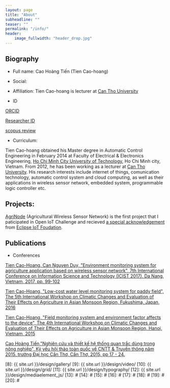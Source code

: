 ```yaml
---
layout: page
title: "About"
subheadline: ""
teaser: ""
permalink: "/info/"
header:
    image_fullwidth: "header_drop.jpg"
---
```


## Biography

* Full name: Cao Hoàng Tiến (Tien Cao-hoang)

* Social:

* Affiliation: Tien Cao-hoang is lecturer at [Can Tho University](http://ctu.edu.vn/en)

* ID

[ORCID](http://orcid.org/0000-0001-9863-2716)

[Researcher ID](http://www.researcherid.com/rid/M-3147-2017)

[scopus review](https://www.scopus.com/authid/detail.uri?authorId=57194439094)

* Curriculum:

Tien Cao-hoang obtained his Master degree in Automatic Control Engineering in February 2014 at Faculty of Electrical & Electronics Engineering, [Ho Chi Minh City University of Technology](http://www.hcmut.edu.vn/en), Ho Chi Minh city, Vietnam. From 2012, he has been working as a lecturer at [Can Tho University](http://ctu.edu.vn/en). His research interests include internet of things, comunication technology, automatic control system and cloud computing, as well as their applications in wireless sensor network, embedded system, programmable logic controller etc.


## Projects: 

[AgriNode](https://agrinode.github.io) (Agricultural Wireless Sensor Network) is the first project that I paticipated in Open IoT Challenge and recieved [a special acknowledgement](https://www.eclipse.org/org/press-release/openiotchallenge3_winners.php) from [Eclipse IoT Foudation](https://eclipse.org/iot).


## Publications

* Conferences

[Tien Cao-Hoang, Can Nguyen Duy, "Environment monitoring system for agriculture application based on wireless sensor network", 7th International Conference on Information Science and Technology (ICIST 2017), Da Nang, Vietnam, 2017, pp. 99-102](https://doi.org/10.1109/ICIST.2017.7926499)

[Tien Cao-Hoang, "Low-cost water level monitoring system for paddy field", The 5th International Workshop on Climatic Changes and Evaluation of Their Effects on Agriculture in Asian Monsoon Region, Fukushima, Japan, 2016](http://agrid.diasjp.net/grene/files/Abstracts%20of%205th%20GRENE-ei%20workshop.pdf) 

[Tien Cao-Hoang, "Field monitoring system and environment factor affects to the device", The 4th International Workshop on Climatic Changes and Evaluation of Their Effects on Agriculture in Asian Monsoon Region, Hanoi, Vietnam, 2015](http://agrid.diasjp.net/grene/index.html%3Fpage_id=136.html)
 
[Cao Hoàng Tiến,"Nghiên cứu và thiết kế hệ thống quan trắc dùng trong nông nghiệp", Kỷ yếu hội thảo toàn quốc về CNTT & Truyền thông năm 2015, trường Đại học Cần Thơ, Cần Thơ, 2015, pp 17 - 24.](https://drive.google.com/file/d/0B4K8lkHvBK58XzFydWpEeGVpUEk/view?usp=sharing)

 [1]: http://orcid.org/0000-0001-9863-2716
 [2]: http://mademistakes.com/work/jekyll-themes/
 [3]: http://automattic.com/
 [4]: http://alistapart.com/
 [5]: http://www.smashingmagazine.com/
 [6]: https://github.com/
 [7]: http://sauer.io
 [8]: {{ site.url }}/design/gallery/
 [9]: {{ site.url }}/design/video/
 [10]: {{ site.url }}/design/grid/
 [11]: {{ site.url }}/design/typography/
 [12]: {{ site.url }}/design/mediaelement_js/
 [13]: #
 [14]: #
 [15]: #
 [16]: #
 [17]: #
 [18]: #
 [19]: #
 [20]: #